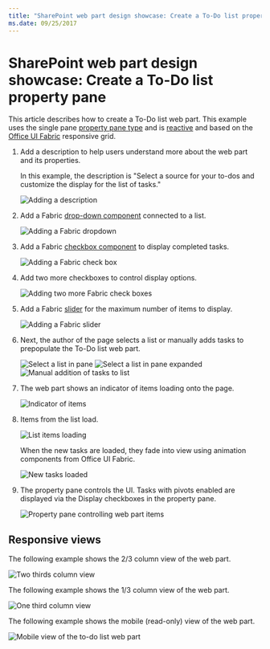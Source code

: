 ```yaml
---
title: "SharePoint web part design showcase: Create a To-Do list property pane"
ms.date: 09/25/2017 
---
```


# SharePoint web part design showcase: Create a To-Do list property pane

This article describes how to create a To-Do list web part. This example uses the single pane [property pane type](design-a-web-part.md) and is [reactive](reactive-and-nonreactive-web-parts.md) and based on the [Office UI Fabric](https://dev.office.com/fabric#/) responsive grid.


1. Add a description to help users understand more about the web part and its properties.

	In this example, the description is "Select a source for your to-dos and customize the display for the list of tasks."
	
	![Adding a description](../images/design-showcase-01.png)

2. Add a Fabric [drop-down component](http://dev.office.com/fabric#/components/dropdown) connected to a list.

	![Adding a Fabric dropdown](../images/design-showcase-02.png)

3. Add a Fabric [checkbox component](http://dev.office.com/fabric#/components/checkbox) to display completed tasks.

	![Adding a Fabric check box](../images/design-showcase-03.png)

4. Add two more checkboxes to control display options.

	![Adding two more Fabric check boxes](../images/design-showcase-04.png)

5. Add a Fabric [slider](http://dev.office.com/fabric#/components/slider) for the maximum number of items to display.

	![Adding a Fabric slider](../images/design-showcase-05.png)

6. Next, the author of the page selects a list or manually adds tasks to prepopulate the To-Do list web part.

	![Select a list in pane](../images/design-showcase-06.png)
	![Select a list in pane expanded](../images/design-showcase-07.png)
	![Manual addition of tasks to list](../images/design-showcase-08.png)

7. The web part shows an indicator of items loading onto the page.

	![Indicator of items](../images/design-showcase-09.png)

8. Items from the list load.

	![List items loading](../images/design-showcase-10.png)

	When the new tasks are loaded, they fade into view using animation components from Office UI Fabric.

	![New tasks loaded](../images/design-showcase-11.png)

9. The property pane controls the UI. Tasks with pivots enabled are displayed via the Display checkboxes in the property pane. 

	![Property pane controlling web part items](../images/design-showcase-12.png)

## Responsive views

The following example shows the 2/3 column view of the web part.

![Two thirds column view](../images/design-showcase-13.png)

The following example shows the 1/3 column view of the web part.


![One third column view](../images/design-showcase-14.png)

The following example shows the mobile (read-only) view of the web part.

![Mobile view of the to-do list web part](../images/design-showcase-15.png)